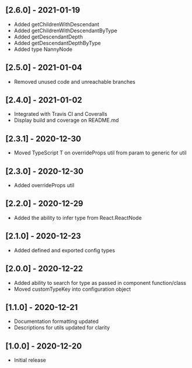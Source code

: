 ## [2.6.0] - 2021-01-19
- Added getChildrenWithDescendant
- Added getChildrenWithDescendantByType
- Added getDescendantDepth
- Added getDescendantDepthByType
- Added type NannyNode

## [2.5.0] - 2021-01-04
- Removed unused code and unreachable branches

## [2.4.0] - 2021-01-02
- Integrated with Travis CI and Coveralls
- Display build and coverage on README.md

## [2.3.1] - 2020-12-30
- Moved TypeScript T on overrideProps util from param to generic for util

## [2.3.0] - 2020-12-30
- Added overrideProps util

## [2.2.0] - 2020-12-29
- Added the ability to infer type from React.ReactNode

## [2.1.0] - 2020-12-23
- Added defined and exported config types

## [2.0.0] - 2020-12-22
- Added ability to search for type as passed in component function/class
- Moved customTypeKey into configuration object

## [1.1.0] - 2020-12-21
- Documentation formatting updated
- Descriptions for utils updated for clarity

## [1.0.0] - 2020-12-20
- Initial release